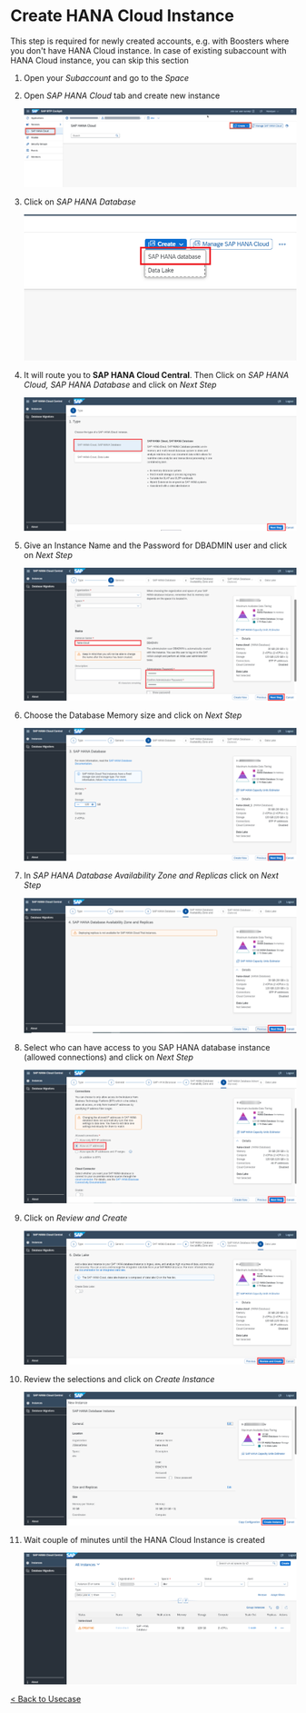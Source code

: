 # Create HANA Cloud Instance 

This step is required for newly created accounts, e.g. with Boosters where you don't have HANA Cloud instance. In case of existing subaccount with HANA Cloud instance, you can skip this section

1. Open your *Subaccount* and go to the *Space* 

2. Open *SAP HANA Cloud* tab and create new instance 
   
    ![hana-cloud](./images/hanacloud1.png)

3. Click on _SAP HANA Database_ 

    ![hana-cloud](./images/hanaCloudCreateOptionSelect.PNG)

3. It will route you to **SAP HANA Cloud Central**. Then Click on _SAP HANA Cloud, SAP HANA Database_ and click on _Next Step_

    ![hana-cloud](./images/hanaCloudCentral.PNG)

3. Give an Instance Name and the Password for DBADMIN user and click on _Next Step_

    ![hana-cloud](./images/hanacloudGeneral.png)

4. Choose the Database Memory size and click on _Next Step_
   
   ![hana-cloud](./images/hanaDatabaseMemory.png)

5. In _SAP HANA Database Availability Zone and Replicas_ click on _Next Step_
   
   ![hana-cloud](./images/hanaAvailabilityZoneAndReplicas.png)

5. Select who can have access to you SAP HANA database instance (allowed connections) and click on _Next Step_
   
   ![hana-cloud](./images/hanaDatabaseAdvanced.png)

6. Click on _Review and Create_

    ![hana-cloud](./images/hanaCloudDataLakeStep.png)
    
6. Review the selections and click on _Create Instance_

    ![hana-cloud](./images/hanaCloudCreateInstance.png)
    
6. Wait couple of minutes until the HANA Cloud Instance is created

    ![hana-cloud](./images/hanacloudCreating.png)

[< Back to Usecase](../usecase.md)